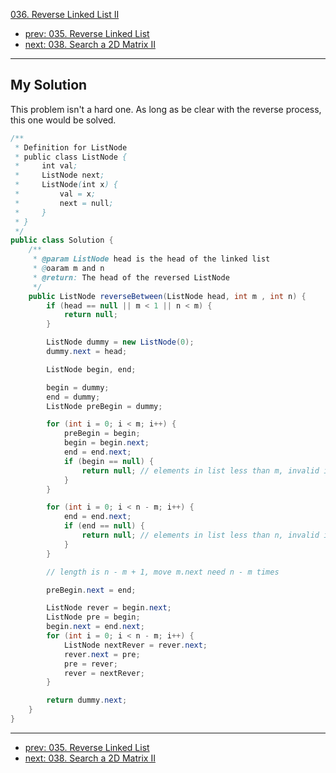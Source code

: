 [036. Reverse Linked List II](http://www.lintcode.com/problem/reverse-linked-list-ii)

- [prev: 035. Reverse Linked List](035-reverse-linked-list.md)
- [next: 038. Search a 2D Matrix II](038-search-a-2d-matrix-ii.md)

---
## My Solution

This problem isn't a hard one. As long as be clear with the reverse process, this one would be solved.

```java
/**
 * Definition for ListNode
 * public class ListNode {
 *     int val;
 *     ListNode next;
 *     ListNode(int x) {
 *         val = x;
 *         next = null;
 *     }
 * }
 */
public class Solution {
    /**
     * @param ListNode head is the head of the linked list 
     * @oaram m and n
     * @return: The head of the reversed ListNode
     */
    public ListNode reverseBetween(ListNode head, int m , int n) {
        if (head == null || m < 1 || n < m) {
            return null;
        }

        ListNode dummy = new ListNode(0);
        dummy.next = head;

        ListNode begin, end;

        begin = dummy;
        end = dummy;
        ListNode preBegin = dummy;

        for (int i = 0; i < m; i++) {
            preBegin = begin;
            begin = begin.next;
            end = end.next;
            if (begin == null) {
                return null; // elements in list less than m, invalid input
            }
        }

        for (int i = 0; i < n - m; i++) {
            end = end.next;
            if (end == null) {
                return null; // elements in list less than n, invalid input
            }
        }

        // length is n - m + 1, move m.next need n - m times

        preBegin.next = end;

        ListNode rever = begin.next;
        ListNode pre = begin;
        begin.next = end.next;
        for (int i = 0; i < n - m; i++) {
            ListNode nextRever = rever.next;
            rever.next = pre;
            pre = rever;
            rever = nextRever;
        }

        return dummy.next;
    }
}
```

---

- [prev: 035. Reverse Linked List](035-reverse-linked-list.md)
- [next: 038. Search a 2D Matrix II](038-search-a-2d-matrix-ii.md)
